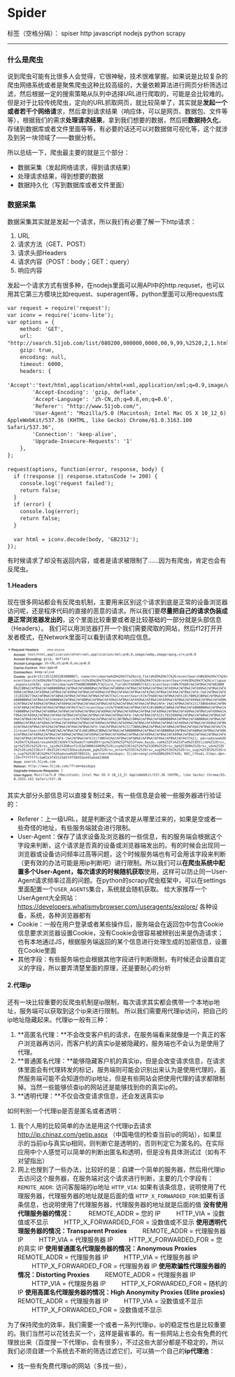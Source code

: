 # Spider

标签（空格分隔）： spiser http javascript nodejs python scrapy

---

### 什么是爬虫
说到爬虫可能有比很多人会觉得，它很神秘，技术很难掌握。如果说是比较复杂的爬虫网络系统或者是聚焦爬虫这种比较高级的，大量依赖算法进行网页分析筛选过滤，然后根据一定的搜索策略从队列中选择URL进行爬取的，可能是会比较难的。但是对于比较传统爬虫，定向的URL抓取网页，就比较简单了，其实就是**发起一个或者若干个网络请**求，然后拿到请求结果（响应体，可以是网页、数据包、文件等等），根据我们的需求**处理请求结果**，拿到我们想要的数据，然后把**数据持久化**，存储到数据库或者文件里面等等，有必要的话还可以对数据做可视化等，这个就涉及到另一块领域了——数据分析。

所以总结一下，爬虫最主要的就是三个部分：

 - 数据采集（发起网络请求，得到请求结果）
 - 处理请求结果，得到想要的数据
 - 数据持久化（写到数据库或者文件里面）


### 数据采集
数据采集其实就是发起一个请求，所以我们有必要了解一下http请求：

 1. URL
 2. 请求方法（GET、POST）
 3. 请求头部Headers
 4. 请求内容（POST：body；GET：query）
 5. 响应内容
 
发起一个请求方式有很多种，在nodejs里面可以用API中的http.requset，也可以用其它第三方模块比如request、superagent等，python里面可以用requests库

    var request = require('request');
    var iconv = require('iconv-lite');
    var options = { 
        method: 'GET',
        url: "http://search.51job.com/list/080200,000000,0000,00,9,99,%2520,2,1.html",
        gzip: true,
        encoding: null,
        timeout: 6000,
        headers: {
            'Accept':'text/html,application/xhtml+xml,application/xml;q=0.9,image/webp,image/apng,*/*;q=0.8',
            'Accept-Encoding': 'gzip, deflate',
            'Accept-Language': 'zh-CN,zh;q=0.8,en;q=0.6',
            'Referer': "http://www.51job.com/",
            'User-Agent': "Mozilla/5.0 (Macintosh; Intel Mac OS X 10_12_6) AppleWebKit/537.36 (KHTML, like Gecko) Chrome/61.0.3163.100 Safari/537.36",
            'Connection': 'keep-alive',
            'Upgrade-Insecure-Requests': '1'
        },
    };
    
    request(options, function(error, response, body) {
      if (!response || response.statusCode != 200) {
        console.log('request failed');
        return false;
      }
      if (error) {
        console.log(error);
        return false;
      }
    
      var html = iconv.decode(body, 'GB2312');
    });
    
有时候请求了却没有返回内容，或者是请求被限制了......因为有爬虫，肯定也会有反爬虫。
#### 1.Headers
现在很多网站都会有反爬虫机制，主要用来区别这个请求到底是正常的设备浏览器访问呢，还是程序代码的直接的恶意的请求。所以我们要**尽量把自己的请求伪装成是正常浏览器发出的**，这个里面比较重要或者是比较基础的一部分就是头部信息（Headers）。
我们可以用浏览器打开一个我们需要爬取的网站，然后f12打开开发者模式，在Network里面可以看到请求和响应信息。

![Request Headers][1]


  [1]: https://raw.githubusercontent.com/BigFly2333/what-is-spider/master/public/images/network.jpg
  
其实大部分头部信息可以直接复制过来，有一些信息是会被一些服务器进行验证的：

 - Referer：上一级URL，就是判断这个请求是从哪里过来的，如果是空或者一些奇怪的地址，有些服务端就会进行限制。
 - User-Agent：保存了请求设备及浏览器的一些信息，有的服务端会根据这个字段来判断，这个请求是否真的设备或浏览器端发出的。有的时候会出现同一浏览器或设备访问频率过高等问题，这个时候服务端也有可会用该字段来判断（更有效的办法可能是用ip判断吧）进行限制。所以我们可以**在爬虫系统中配置多个User-Agent，每次请求的时候随机获取**使用，这样可以防止同一User-Agent请求频率过高的问题。在python的scrapy爬虫框架中，可以在settings里面配置一个`USER_AGENTS`集合，系统就会随机获取。
给大家推荐一个UserAgent大全网站：https://developers.whatismybrowser.com/useragents/explore/  各种设备，系统，各种浏览器都有
 - Cookie：一般在用户登录或者某些操作后，服务端会在返回包中包含Cookie信息要求浏览器设置Cookie，没有Cookie会很容易被辨别出来是伪造请求；也有本地通过JS，根据服务端返回的某个信息进行处理生成的加密信息，设置在Cookie里面
 - 其他字段：有些服务端也会根据其他字段进行判断限制，有时候还会设置自定义的字段，所以要弄清楚里面的原理，还是要耐心的分析


#### 2.代理ip
还有一块比较重要的反爬虫机制是ip限制，每次请求其实都会携带一个本地ip地址，服务端可以获取到这个ip来进行限制。
所以我们需要用代理ip访问，把自己的ip地址隐藏起来。代理ip一般有三种：

 1. **高匿名代理：**不会改变客户机的请求，在服务端看来就像是一个真正的客户浏览器再访问，而客户机的真实ip是被隐藏的，服务端也不会认为是使用了代理。
 2. **普通匿名代理：**能够隐藏客户机的真实ip，但是会改变请求信息，在请求体里面会有代理转发的标记，服务端则可能会识别出来认为是使用代理的，虽然服务端可能不会知道你的ip地址，但是有些网站会把使用代理的请求都限制掉。当然一些能够侦查ip的网站还是能够找到你的真实ip的。
 3. **透明代理：**不仅会改变请求信息，还会发送真实ip 
 
如何判别一个代理ip是否是匿名或者透明：

 1. 我个人用的比较简单的办法是用这个代理ip去请求 http://ip.chinaz.com/getip.aspx （中国电信的检查当前ip的网站），如果显示的当前ip与真实ip相同，则判断它是透明的，否则判定它为匿名的。在实际应用中个人感觉可以简单的判断出匿名和透明，但是没有具体测试过（如有不对望指出）
 2. 网上也搜到了一些办法，比较好的是：自建一个简单的服务器，然后用代理ip去访问这个服务器，在服务端对这个请求进行判断，主要的几个字段有：
 `REMOTE_ADDR`: 访问客服端的ip地址
 `HTTP_VIA`: 如果有该条信息，说明使用了代理服务器，代理服务器的地址就是后面的值
 `HTTP_X_FORWARDED_FOR`:如果有该条信息，也说明使用了代理服务器，代理服务器的地址就是后面的值
  **没有使用代理服务器的情况：**
　　 REMOTE_ADDR = 您的 IP
　　 HTTP_VIA = 没数值或不显示
　　 HTTP_X_FORWARDED_FOR = 没数值或不显示
  **使用透明代理服务器的情况：Transparent Proxies**
　　 REMOTE_ADDR = 代理服务器 IP
　　 HTTP_VIA = 代理服务器 IP
　　 HTTP_X_FORWARDED_FOR = 您的真实 IP
  **使用普通匿名代理服务器的情况：Anonymous Proxies**
　　 REMOTE_ADDR = 代理服务器 IP
　　 HTTP_VIA = 代理服务器 IP
　　 HTTP_X_FORWARDED_FOR = 代理服务器 IP
  **使用欺骗性代理服务器的情况：Distorting Proxies**
　　 REMOTE_ADDR = 代理服务器 IP
　　 HTTP_VIA = 代理服务器 IP
　　 HTTP_X_FORWARDED_FOR = 随机的 IP
  **使用高匿名代理服务器的情况：High Anonymity Proxies (Elite proxies)**
　　 REMOTE_ADDR = 代理服务器 IP
　　 HTTP_VIA = 没数值或不显示
　　 HTTP_X_FORWARDED_FOR = 没数值或不显示

为了保持爬虫的效率，我们需要一个或者一系列代理ip，ip的稳定性也是比较重要的。我们当然可以花钱去买一个，这样是最省事的。有一些网站上也会有免费的代理放出来（百度搜一下代理ip，会有很多），不过这些大部分都是不稳定的，所以我们必须自建一个系统去不断的筛选过滤它们，可以搞一个自己的**ip代理池**：

 - 找一些有免费代理ip的网站（多找一些），